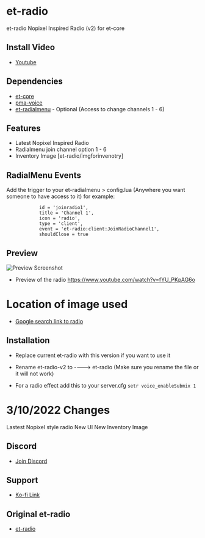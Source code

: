 # et-radio
et-radio Nopixel Inspired Radio (v2) for et-core

## Install Video
- [Youtube](https://youtu.be/bNrmQMvVYno)

## Dependencies
- [et-core](https://github.com/qbcore-framework/et-core)
- [pma-voice](https://githubmate.com/repo/AvarianKnight/pma-voice)
- [et-radialmenu](https://github.com/qbcore-framework/et-radialmenu) - Optional (Access to change channels 1 - 6)

## Features
- Latest Nopixel Inspired Radio
- Radialmenu join channel option 1 - 6
- Inventory Image [et-radio/imgforinvenotry]

## RadialMenu Events
Add the trigger to your et-radialmenu > config.lua (Anywhere you want someone to have access to it) for example:
```
            id = 'joinradio1',
            title = 'Channel 1',
            icon = 'radio',
            type = 'client',
            event = 'et-radio:client:JoinRadioChannel1',
            shouldClose = true
```

## Preview
![Preview Screenshot](https://i.imgur.com/cXjH8Rx.png)


- Preview of the radio https://www.youtube.com/watch?v=fYU_PKpAG6o

# Location of image used
- [Google search link to radio](https://www.aircraftspruce.com/catalog/avpages/yaesuVertexFTA750L.php)

## Installation
- Replace current et-radio with this version if you want to use it
- Rename et-radio-v2 to ----> et-radio    (Make sure you rename the file or it will not work)

- For a radio effect add this to your server.cfg  `setr voice_enableSubmix 1`


# 3/10/2022 Changes
Lastest Nopixel style radio
New UI
New Inventory Image

## Discord
- [Join Discord](https://discord.gg/T2xX5WwmEX)

## Support
- [Ko-fi Link](https://ko-fi.com/trclassic)

## Original et-radio
- [et-radio](https://github.com/qbcore-framework/et-radio)
